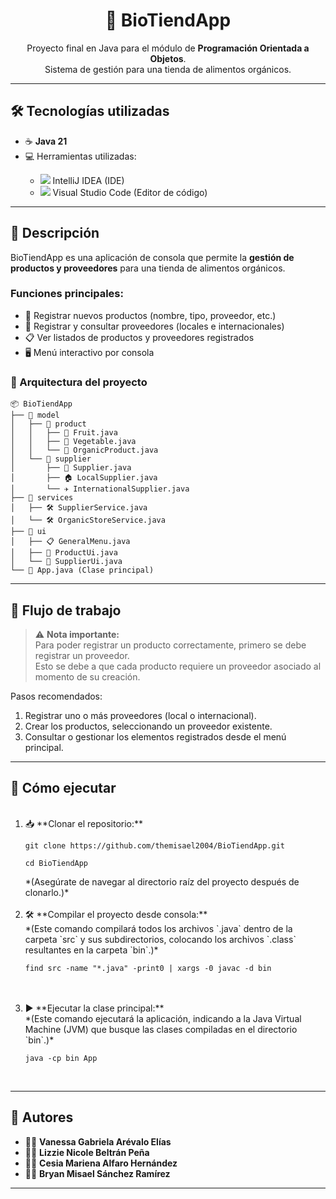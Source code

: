 <h1 align="center">🌿 BioTiendApp</h1>

<p align="center">
  Proyecto final en Java para el módulo de <strong>Programación Orientada a Objetos</strong>.<br>
  Sistema de gestión para una tienda de alimentos orgánicos.
</p>

---

## 🛠️ Tecnologías utilizadas

<ul>
  <li>☕ <strong>Java 21</strong></li>
  <li>💻 Herramientas utilizadas:</li>
  <ul>
    <li><img src="https://img.icons8.com/color/20/intellij-idea.png"/> IntelliJ IDEA (IDE)</li>
    <li><img src="https://img.icons8.com/color/20/visual-studio-code-2019.png"/> Visual Studio Code (Editor de código)</li>
  </ul>
</ul>

---

## 📄 Descripción

BioTiendApp es una aplicación de consola que permite la <strong>gestión de productos y proveedores</strong> para una tienda de alimentos orgánicos.

### Funciones principales:
- 🛒 Registrar nuevos productos (nombre, tipo, proveedor, etc.)
- 🤝 Registrar y consultar proveedores (locales e internacionales)
- 📋 Ver listados de productos y proveedores registrados
- 🖥️ Menú interactivo por consola

### 🧱 Arquitectura del proyecto

```
📦 BioTiendApp
├── 📁 model
│   ├── 📁 product
│   │   ├── 🍎 Fruit.java
│   │   ├── 🥦 Vegetable.java
│   │   └── 🌿 OrganicProduct.java
│   └── 📁 supplier
│       ├── 🧍 Supplier.java
│       ├── 🏠 LocalSupplier.java
│       └── ✈️ InternationalSupplier.java
├── 📁 services
│   ├── 🛠️ SupplierService.java
│   └── 🛠️ OrganicStoreService.java
├── 📁 ui
│   ├── 📋 GeneralMenu.java
│   ├── 🛒 ProductUi.java
│   └── 🤝 SupplierUi.java
└── 🚀 App.java (Clase principal)
```

---

## 🔄 Flujo de trabajo

> ⚠️ **Nota importante:**  
> Para poder registrar un producto correctamente, primero se debe registrar un proveedor.  
> Esto se debe a que cada producto requiere un proveedor asociado al momento de su creación.

Pasos recomendados:
1. Registrar uno o más proveedores (local o internacional).
2. Crear los productos, seleccionando un proveedor existente.
3. Consultar o gestionar los elementos registrados desde el menú principal.

---

## 🚀 Cómo ejecutar

<ol>
  <li>📥 **Clonar el repositorio:**
    <pre><code>git clone https://github.com/themisael2004/BioTiendApp.git</code></pre>
    <pre><code>cd BioTiendApp</code></pre>
    *(Asegúrate de navegar al directorio raíz del proyecto después de clonarlo.)*
  </li>
  <li>🛠️ **Compilar el proyecto desde consola:**
    <br>
    *(Este comando compilará todos los archivos `.java` dentro de la carpeta `src` y sus subdirectorios, colocando los archivos `.class` resultantes en la carpeta `bin`.)*
    <pre><code>find src -name "*.java" -print0 | xargs -0 javac -d bin</code></pre>
  </li>
  <li>▶️ **Ejecutar la clase principal:**
    <br>
    *(Este comando ejecutará la aplicación, indicando a la Java Virtual Machine (JVM) que busque las clases compiladas en el directorio `bin`.)*
    <pre><code>java -cp bin App</code></pre>
  </li>
</ol>

---

## 👥 Autores

<ul>
  <li>👩‍💻 <strong>Vanessa Gabriela Arévalo Elías</strong></li>
  <li>👩‍💻 <strong>Lizzie Nicole Beltrán Peña</strong></li>
  <li>👩‍💻 <strong>Cesia Mariena Alfaro Hernández</strong></li>
  <li>👨‍💻 <strong>Bryan Misael Sánchez Ramírez</strong></li>
</ul>

---
